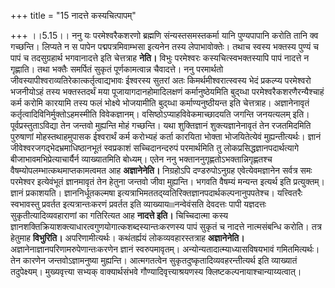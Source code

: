 +++
title = "15 नादत्ते कस्यचित्पापम्"

+++
।।5.15।। ननु यः परमेश्वरैकशरणो ब्रह्मणि संन्यस्तसमस्तकर्मा यानि
पुण्यपापानि करोति तानि क्व गच्छन्ति। लिप्यते न स पापेन पद्मपत्रमिवाम्भसा
इत्यनेन तस्य लेपाभावोक्तेः। तथाच स्वस्य भक्तस्य पुण्यं च पापं च
तदसुग्रहार्थ भगवानादत्ते इति चेत्तत्राह **नेति।** विभुः परमेश्वरः
कस्यचित्स्वभक्तस्यापि पापं नादत्ते न गृह्णाति। तथा भक्तैः समर्पितं
सुकृतं पूर्णकामत्वान्न चैवादत्ते। ननु परमार्थतो
जीवस्यापीश्वराव्यतिरेकात्कर्तृत्वाद्यभावः ईश्वरस्य सुतरां अतः
किमर्थमीश्वरात्स्वस्य भेदं प्रकल्प्य परमेश्वरो भजनीयोऽहं तस्य
भक्तस्तदर्थं मया पूजायागदानहोमादिलक्षणं कर्मानुष्ठेयमिति बुद्य्धा
परमेश्वरैकशरणैरन्यैश्चाहं कर्म करोमि कारयामि तस्य फलं भोक्ष्ये भोजयामीति
बुद्य्धा कर्माण्यनुष्ठीयन्त इति चेत्तत्राह। अज्ञानेनावृतं
कर्तृत्वादिविनिर्मुक्तोऽहमस्मीति विवेकज्ञानम्।
वसिष्ठोऽप्याहविवेकमाच्छादयति जगन्ति जनयत्यलम् इति। पूर्वप्रस्तुताऽविद्या
तेन जन्तवो मुह्यन्ति मोहं गच्छन्ति। यथा शुक्तिज्ञानं शुक्त्यज्ञानेनावृतं
तेन रजतमिदमिति पुरुषाणां मोहस्तथाहमुपासक ईश्वरार्थं कर्म करोभ्यहं कर्ता
कारयिता भोक्ता भोजयितेत्येवं मुह्यन्तीत्यर्थः। ज्ञानं
जीवेश्वरजगद्भेदभ्रमाधिष्ठानभूतं स्वप्रकाशं सच्चिदानन्दरुपं परमार्थमिति
तु लोकप्रसिद्धज्ञानपदार्थत्यागे बीजाभावमभिप्रेत्याचार्यैर्न
व्याख्यातमिति बोध्यम्। एतेन ननु भक्ताननुगृह्णतोऽभक्तान्निगृह्णतश्च
वैषम्योपलम्भात्कथमाप्तकामत्वमत आह **अज्ञानेनेति।** निग्रहोऽपि
दण्डरुपोऽनुग्रह एवेत्येवमज्ञानेन सर्वत्र समः परमेश्वर इत्येवंभूतं
ज्ञानमावृतं तेन हेतुना जन्तवो जीवा मुह्यन्ति। भगवति वैषम्यं मन्यन्त
इत्यर्थ इति प्रत्युक्तम्। ज्ञानं प्रकाशयति। ज्ञाननिर्धूतकल्मषा
इत्यत्राभिमततद्य्वतिरिक्तज्ञानपदार्थकल्पनानुपपतेश्च। यत्त्वितरैः
स्वभावस्तु प्रवर्तत इत्यत्रान्तःकरणं प्रवर्तत इति
व्याख्याय৷৷৷৷नन्वेवंसति देवदत्तः पापी यज्ञदत्तः सुकृतीत्यादिव्यवहाराणां
का गतिरित्यत आह **नादत्ते इति।** चिच्चिदात्मा कस्य
ज्ञानशक्तिक्रियाशक्त्याधारत्वगुणयोगात्कशब्दस्यान्तःकरणस्य पापं सुकृतं च
नादत्ते नात्मसंबन्धि करोति। तत्र हेतुमाह **विभुरिति।** अपरिणामीत्यर्थः।
कथंतर्ह्ययं लोकव्यवहारस्तत्राह **अज्ञानेनेति।**
अज्ञानेनाज्ञानपरिणामरुपेणान्तःकरणेन ज्ञानं स्वरुपमावृतम्।
अन्योन्यतादात्म्याध्यासविषयभावं गमितमित्यर्थः। तेन कारणेन
जन्तवोऽज्ञामनुष्या मुह्यन्ति। आत्मगतत्वेन
सुकृतदुष्कृतादिव्यवहरन्तीत्यर्थ इति व्याख्यातं तदुपेक्ष्यम्।
मुख्यवृत्त्या सभ्यक् वाक्यार्थसंभवे गौण्यादिवृत्त्याश्रयणस्य
क्लिष्टकल्पनायाश्चान्याय्यत्वात्।
